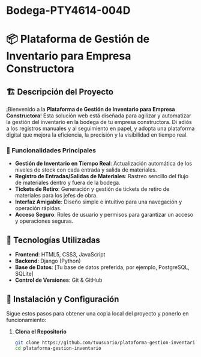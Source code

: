 # Bodega-PTY4614-004D

# 📦 Plataforma de Gestión de Inventario para Empresa Constructora

## 🏗️ Descripción del Proyecto

¡Bienvenido a la **Plataforma de Gestión de Inventario para Empresa Constructora**! Esta solución web está diseñada para agilizar y automatizar la gestión del inventario en la bodega de tu empresa constructora. Di adiós a los registros manuales y al seguimiento en papel, y adopta una plataforma digital que mejora la eficiencia, la precisión y la visibilidad en tiempo real.

### 🌟 Funcionalidades Principales

- **Gestión de Inventario en Tiempo Real**: Actualización automática de los niveles de stock con cada entrada y salida de materiales.
- **Registro de Entradas/Salidas de Materiales**: Rastreo sencillo del flujo de materiales dentro y fuera de la bodega.
- **Tickets de Retiro**: Generación y gestión de tickets de retiro de materiales para los jefes de obra.
- **Interfaz Amigable**: Diseño simple e intuitivo para una navegación y operación rápidas.
- **Acceso Seguro**: Roles de usuario y permisos para garantizar un acceso y operaciones seguras.

## 🚀 Tecnologías Utilizadas

- **Frontend**: HTML5, CSS3, JavaScript
- **Backend**: Django (Python)
- **Base de Datos**: [Tu base de datos preferida, por ejemplo, PostgreSQL, SQLite]
- **Control de Versiones**: Git & GitHub

## 🔧 Instalación y Configuración

Sigue estos pasos para obtener una copia local del proyecto y ponerlo en funcionamiento:

1. **Clona el Repositorio**
   ```bash
   git clone https://github.com/tuusuario/plataforma-gestion-inventario.git
   cd plataforma-gestion-inventario
